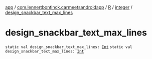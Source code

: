 [app](../../../index.md) / [com.lennertbontinck.carmeetsandroidapp](../../index.md) / [R](../index.md) / [integer](index.md) / [design_snackbar_text_max_lines](./design_snackbar_text_max_lines.md)

# design_snackbar_text_max_lines

`static val design_snackbar_text_max_lines: `[`Int`](https://kotlinlang.org/api/latest/jvm/stdlib/kotlin/-int/index.html)
`static val design_snackbar_text_max_lines: `[`Int`](https://kotlinlang.org/api/latest/jvm/stdlib/kotlin/-int/index.html)